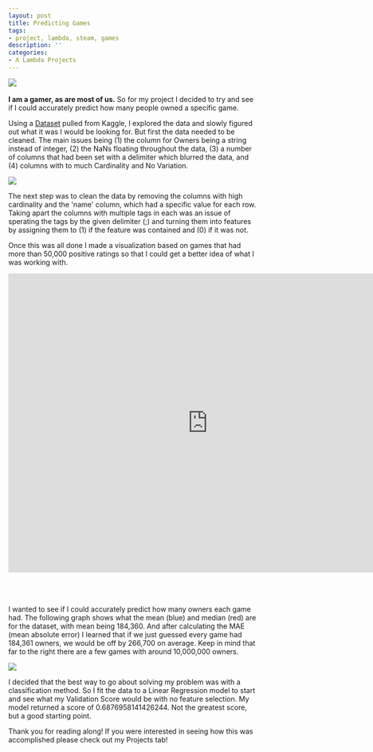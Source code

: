 ```yaml
---
layout: post
title: Predicting Games
tags:
- project, lambda, steam, games
description: ''
categories:
- Λ Lambda Projects
---
```


<img src="https://i.imgur.com/5YBERI3.jpg">
<br>
<br>
<b>I am a gamer, as are most of us.</b> So for my project I decided to try and see if I could accurately predict how many people owned a specific game.


Using a <a href="https://www.kaggle.com/tamber/steam-video-games">Dataset</a> pulled from Kaggle, I explored the data and slowly figured out what it was I would be looking for. But first the data needed to be cleaned. The main issues being (1) the column for Owners being a string instead of integer, (2) the NaNs floating throughout the data, (3) a number of columns that had been set with a delimiter which blurred the data, and (4) columns with to much Cardinality and No Variation.


<img src="https://i.imgur.com/32lozNA.png">


The next step was to clean the data by removing the columns with high cardinality and the 'name' column, which had a specific value for each row. Taking apart the columns with multiple tags in each was an issue of sperating the tags by the given delimiter (;) and turning them into features by assigning them to (1) if the feature was contained and (0) if it was not.

Once this was all done I made a visualization based on games that had more than 50,000 positive ratings so that I could get a better idea of what I was working with.

<div>
<iframe style="display: block; margin: auto;" height="600" width="800" src="https://jace-hambrick.github.io/space-jekyll-template/assets/numberofownerstest.html" frameborder="0" allowfullscreen></iframe>
</div>
<br>
<br>
<br>

I wanted to see if I could accurately predict how many owners each game had. The following graph shows what the mean (blue) and median (red) are for the dataset, with mean being 184,360. And after calculating the MAE (mean absolute error) I learned that if we just guessed every game had 184,361 owners, we would be off by 266,700 on average. Keep in mind that far to the right there are a few games with around 10,000,000 owners.


<img src="https://i.imgur.com/bBdwcpj.png">

I decided that the best way to go about solving my problem was with a classification method. So I fit the data to a Linear Regression model to start and see what my Validation Score would be with no feature selection. My model returned a score of 0.6876958141426244. Not the greatest score, but a good starting point.


Thank you for reading along!
If you were interested in seeing how this was accomplished please check out my Projects tab!
